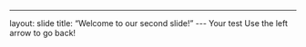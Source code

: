 ---
layout: slide
title: “Welcome to our second slide!” ---
Your test
Use the left arrow to go back!
